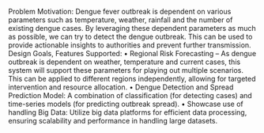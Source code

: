 Problem Motivation:
Dengue fever outbreak is dependent on various parameters such as temperature, weather, rainfall and the
number of existing dengue cases. By leveraging these dependent parameters as much as possible, we can
try to detect the dengue outbreak. This can be used to provide actionable insights to authorities and prevent
further transmission.
Design Goals, Features Supported:
• Regional Risk Forecasting – As dengue outbreak is dependent on weather, temperature and current
cases, this system will support these parameters for playing out multiple scenarios. This can be
applied to different regions independently, allowing for targeted intervention and resource
allocation.
• Dengue Detection and Spread Prediction Model: A combination of classification (for detecting
cases) and time-series models (for predicting outbreak spread).
• Showcase use of handling Big Data: Utilize big data platforms for efficient data processing,
ensuring scalability and performance in handling large datasets.